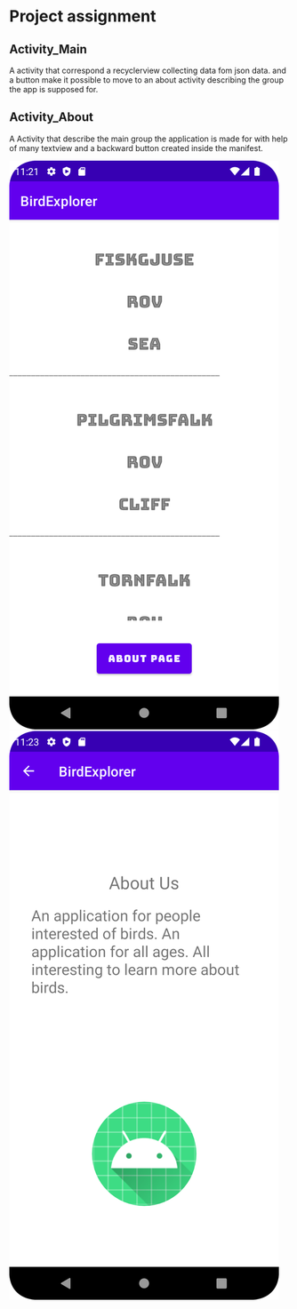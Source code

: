 # Project assignment
## Activity_Main
A activity that correspond a recyclerview collecting data fom json data.
and a button make it possible to move to an about activity describing the 
group the app is supposed for.

## Activity_About
A Activity that describe the main group the application is made for with help of many textview
and a backward button created inside the manifest.

![](Screen1.png)
![](Screen2.png)
